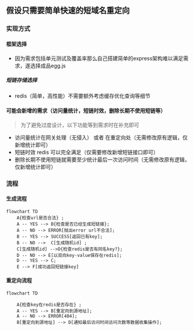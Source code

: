 ## 假设只需要简单快速的短域名重定向
### 实现方式
    
#### 框架选择 
- 因为需求包括单元测试及覆盖率那么自己搭建简单的express架构难以满足需求，遂选择成品egg.js


##### 短链存储选择

- redis（简单，高性能）不需要额外考虑缓存优化查询等细节

#### 可能会新增的需求（访问量统计，短链时效，删除长期不使用短链等）

> 为了避免过度设计，以下功能等到需求时在补充即可

- 访问量统计在网关处理（无侵入） 或者 在重定向处（无需修改原有逻辑，仅新增统计即可）
- 短链时效 redis 可以完全满足（仅需要修改新增短链接口即可）
- 删除长期不使用短链就需要至少统计最后一次访问时间（无需修改原有逻辑，仅新增统计即可）    



### 流程

#### 生成流程
```mermaid
flowchart TD
    A{检查url是否合法} ;
    A -- YES --> B{检查是否已经生成短链接};
    A -- NO --> ERROR[抛出error url不合法];
    B -- YES --> SUCCESS[返回已有key];
    B -- NO -->  C[生成随机id] ;
    C[生成随机id] -->D{检查redis是否有同名key?};
    D -- NO --> E[以双向key-value保存在redis];
    D -- YES --> C;
    E --> F[成功返回短链接key]
```

#### 重定向流程
```mermaid
flowchart TD

    A{检查key在redis是否存在} ;
    A -- YES --> B[重定向到源地址];
    A -- NO --> ERROR[404];
    B[重定向到源地址] --> D[通知最后访问时间访问次数等数据收集操作];
````